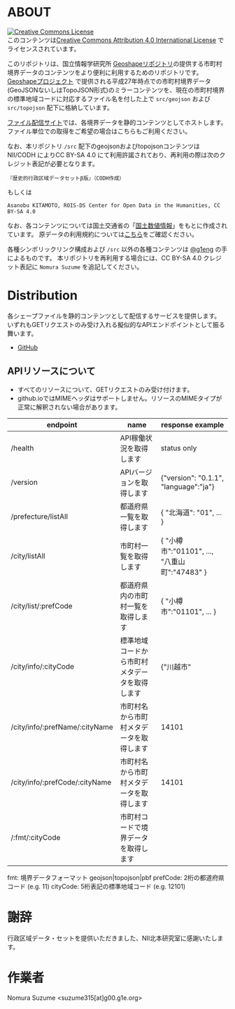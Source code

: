 # ABOUT

<a rel="license" href="https://creativecommons.org/licenses/by/4.0/"><img alt="Creative Commons License" style="border-width:0" src="https://i.creativecommons.org/l/by/4.0/88x31.png" /></a><br /> このコンテンツは<a rel="license" href="https://creativecommons.org/licenses/by/4.0/">Creative Commons Attribution 4.0 International License</a> でライセンスされています。

このリポジトリは、国立情報学研究所 [Geoshapeリポジトリ](https://geoshape.ex.nii.ac.jp/city/)の提供する市町村境界データのコンテンツをより便利に利用するためのリポジトリです。
[Geoshapeプロジェクト](https://geoshape.ex.nii.ac.jp/city/) で提供される平成27年時点での市町村境界データ(GeoJSONないしはTopoJSON形式)のミラーコンテンツを、現在の市町村境界の標準地域コードに対応するファイル名を付した上で `src/geojson` および `src/topojson` 配下に格納しています。

[ファイル配信サイト](#Distribution)では、各境界データを静的コンテンツとしてホストします。
ファイル単位での取得をご希望の場合はこちらもご利用ください。

なお、本リポジトリ `/src` 配下のgeojsonおよびtopojsonコンテンツは NII/CODH によりCC BY-SA 4.0 にて利用許諾されており、再利用の際は次のクレジット表記が必要となります。

`『歴史的行政区域データセットβ版』（CODH作成）`

もしくは

` Asanobu KITAMOTO, ROIS-DS Center for Open Data in the Humanities, CC BY-SA 4.0 `

なお、各コンテンツについては国土交通省の「[国土数値情報](http://nlftp.mlit.go.jp/ksj/)」をもとに作成されています。
原データの利用規約については[こちら](http://nlftp.mlit.go.jp/ksj/gml/datalist/KsjTmplt-N03.html)をご確認ください。

各種シンボリックリンク構成および `/src` 以外の各種コンテンツは [@g1eng](https://github.com/g1eng) の手によるものです。
本リポジトリを再利用する場合には、CC BY-SA 4.0 クレジット表記に `Nomura Suzume` を追記してください。

# Distribution

各シェープファイルを静的コンテンツとして配信するサービスを提供します。
いずれもGETリクエストのみ受け入れる擬似的なAPIエンドポイントとして振る舞います。

* [GitHub](https://g1eng.github.io/geoshapes/)


## APIリソースについて

* すべてのリソースについて、GETリクエストのみ受け付けます。
* github.ioではMIMEヘッダはサポートしません。リソースのMIMEタイプが正常に解釈されない場合があります。

| endpoint | name | response example | 
| --- | --- | --- |
| /health | API稼働状況を取得します | status only |
| /version | APIバージョンを取得します | {"version": "0.1.1", "language":"ja"} |
| /prefecture/listAll | 都道府県一覧を取得します | { "北海道": "01", ... } |
| /city/listAll | 市町村一覧を取得します | { "小樽市":"01101", ..., "八重山町":"47483" } |
| /city/list/:prefCode | 都道府県内の市町村一覧を取得します | { "小樽市":"01101", ... } |
| /city/info/:cityCode | 標準地域コードから市町村メタデータを取得します | {"川越市" |
| /city/info/:prefName/:cityName | 市町村名から市町村メタデータを取得します | 14101 |
| /city/info/:prefCode/:cityName | 市町村名から市町村メタデータを取得します | 14101 |
| /:fmt/:cityCode | 市町村コードで境界データを取得します |  |

fmt: 境界データフォーマット geojson|topojson|pbf
prefCode: 2桁の都道府県コード (e.g. 11)
cityCode: 5桁表記の標準地域コード (e.g. 12101)

# 謝辞

行政区域データ・セットを提供いただきました、NII北本研究室に感謝いたします。


# 作業者

Nomura Suzume <suzume315[at]g00.g1e.org>
